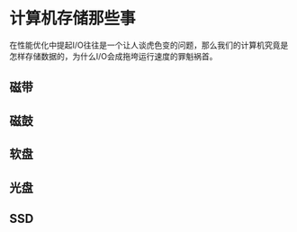 # 计算机存储那些事

在性能优化中提起I/O往往是一个让人谈虎色变的问题，那么我们的计算机究竟是怎样存储数据的，为什么I/O会成拖垮运行速度的罪魁祸首。

## 磁带

## 磁鼓

## 软盘

## 光盘

## SSD

